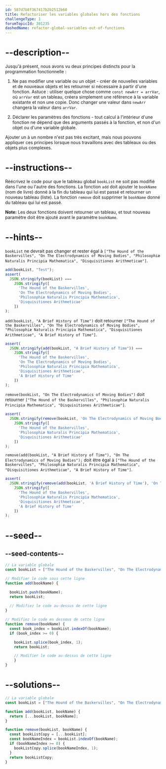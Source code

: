 ```yaml
---
id: 587d7b8f367417b2b2512b60
title: Refactoriser les variables globales hors des fonctions
challengeType: 1
forumTopicId: 301235
dashedName: refactor-global-variables-out-of-functions
---
```


# --description--

Jusqu'à présent, nous avons vu deux principes distincts pour la programmation fonctionnelle :

1) Ne pas modifier une variable ou un objet - créer de nouvelles variables et de nouveaux objets et les retourner si nécessaire à partir d'une fonction. Astuce : utiliser quelque chose comme `const newArr = arrVar`, où `arrVar` est un tableau, créera simplement une référence à la variable existante et non une copie. Donc changer une valeur dans `newArr` changera la valeur dans `arrVar`.

2) Déclarer les paramètres des fonctions - tout calcul à l'intérieur d'une fonction ne dépend que des arguments passés à la fonction, et non d'un objet ou d'une variable globale.

Ajouter un à un nombre n'est pas très excitant, mais nous pouvons appliquer ces principes lorsque nous travaillons avec des tableaux ou des objets plus complexes.

# --instructions--

Réécrivez le code pour que le tableau global `bookList` ne soit pas modifié dans l'une ou l'autre des fonctions. La fonction `add` doit ajouter le `bookName` (nom de livre) donné à la fin du tableau qui lui est passé et retourner un nouveau tableau (liste). La fonction `remove` doit supprimer le `bookName` donné du tableau qui lui est passé.

**Note:** Les deux fonctions doivent retourner un tableau, et tout nouveau paramètre doit être ajouté avant le paramètre `bookName`.

# --hints--

`bookList` ne devrait pas changer et rester égal à `["The Hound of the Baskervilles", "On The Electrodynamics of Moving Bodies", "Philosophiæ Naturalis Principia Mathematica", "Disquisitiones Arithmeticae"]`.

```js
add(bookList, "Test");
assert(
  JSON.stringify(bookList) ===
    JSON.stringify([
      'The Hound of the Baskervilles',
      'On The Electrodynamics of Moving Bodies',
      'Philosophiæ Naturalis Principia Mathematica',
      'Disquisitiones Arithmeticae'
    ])
);
```

`add(bookList, "A Brief History of Time")` doit retourner `["The Hound of the Baskervilles", "On The Electrodynamics of Moving Bodies", "Philosophiæ Naturalis Principia Mathematica", "Disquisitiones Arithmeticae", "A Brief History of Time"]`.

```js
assert(
  JSON.stringify(add(bookList, "A Brief History of Time")) ===
    JSON.stringify([
      'The Hound of the Baskervilles',
      'On The Electrodynamics of Moving Bodies',
      'Philosophiæ Naturalis Principia Mathematica',
      'Disquisitiones Arithmeticae',
      'A Brief History of Time'
    ])
);
```

`remove(bookList, "On The Electrodynamics of Moving Bodies")` doit retourner `["The Hound of the Baskervilles", "Philosophiæ Naturalis Principia Mathematica", "Disquisitiones Arithmeticae"]`.

```js
assert(
  JSON.stringify(remove(bookList, 'On The Electrodynamics of Moving Bodies')) ===
    JSON.stringify([
      'The Hound of the Baskervilles',
      'Philosophiæ Naturalis Principia Mathematica',
      'Disquisitiones Arithmeticae'
    ])
);
```

`remove(add(bookList, "A Brief History of Time"), "On The Electrodynamics of Moving Bodies");` doit être égal à `["The Hound of the Baskervilles", "Philosophiæ Naturalis Principia Mathematica", "Disquisitiones Arithmeticae", "A Brief History of Time"]`.

```js
assert(
  JSON.stringify(remove(add(bookList, 'A Brief History of Time'), 'On The Electrodynamics of Moving Bodies')) ===
    JSON.stringify([
      'The Hound of the Baskervilles',
      'Philosophiæ Naturalis Principia Mathematica',
      'Disquisitiones Arithmeticae',
      'A Brief History of Time'
    ])
);
```

# --seed--

## --seed-contents--

```js
// La variable globale
const bookList = ["The Hound of the Baskervilles", "On The Electrodynamics of Moving Bodies", "Philosophiæ Naturalis Principia Mathematica", "Disquisitiones Arithmeticae"];

// Modifier le code sous cette ligne
function add(bookName) {

  bookList.push(bookName);
  return bookList;
  
  // Modifiez le code au-dessus de cette ligne
}

// Modifiez le code en dessous de cette ligne
function remove(bookName) {
  const book_index = bookList.indexOf(bookName);
  if (book_index >= 0) {

    bookList.splice(book_index, 1);
    return bookList;

    // Modifier le code au-dessus de cette ligne
    }
}
```

# --solutions--

```js
// La variable globale
const bookList = ["The Hound of the Baskervilles", "On The Electrodynamics of Moving Bodies", "Philosophiæ Naturalis Principia Mathematica", "Disquisitiones Arithmeticae"];

function add(bookList, bookName) {
  return [...bookList, bookName];
}

function remove(bookList, bookName) {
  const bookListCopy = [...bookList];
  const bookNameIndex = bookList.indexOf(bookName);
  if (bookNameIndex >= 0) {
    bookListCopy.splice(bookNameIndex, 1);
  }
  return bookListCopy;
}
```
